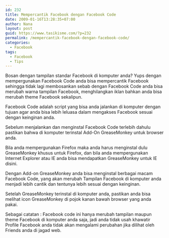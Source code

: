```yaml
---
id: 232
title: Mempercantik Facebook dengan Facebook Code
date: 2009-01-16T13:28:35+07:00
author: Nana
layout: post
guid: https://www.tasikisme.com/?p=232
permalink: /mempercantik-facebook-dengan-facebook-code/
categories:
  - Facebook
tags:
  - Facebook
  - Tips
---
```

Bosan dengan tampilan standar Facebook di komputer anda? Yups dengan mempergunakan Facebook Code anda bisa mempercantik Facebook sehingga tidak lagi membosankan sebab dengan Facebook Code anda bisa merubah warna tampilan Facebook, menghilangkan iklan bahkan anda bisa merubah theme Facebook sekalipun.

Facebook Code adalah script yang bisa anda jalankan di komputer dengan tujuan agar anda bisa lebih leluasa dalam mengakses Facebook sesuai dengan keinginan anda.

Sebelum menjalankan dan menginstal Facebook Code terlebih dahulu pastikan bahwa di komputer terinstal Add-On GreaseMonkey untuk browser anda.

Bila anda mempergunakan Firefox maka anda harus menginstal dulu GreaseMonkey khusus untuk Firefox, dan bila anda mempergunakan Internet Explorer atau IE anda bisa mendapatkan GreaseMonkey untuk IE disini.

Dengan Add-on GreaseMonkey anda bisa menginstal berbagai macam Facebook Code, yang akan merubah Tampilan Facebook di komputer anda menjadi lebih cantik dan tentunya lebih sesuai dengan keinginan.

Setelah GreaseMonkey terinstal di komputer anda, pastikan anda bisa melihat icon GreaseMonkey di pojok kanan bawah browser yang anda pakai.

Sebagai catatan : Facebook code ini hanya merubah tampilan maupun theme Facebook di komputer anda saja, jadi anda tidak usah khawatir Profile Facebook anda tidak akan mengalami perubahan jika dilihat oleh Friends anda di jagad web.